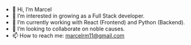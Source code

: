 - 👋 Hi, I’m Marcel
- 👀 I’m interested in growing as a Full Stack developer.
- 🌱 I’m currently working with React (Frontend) and Python (Backend).
- 💞️ I’m looking to collaborate on noble causes.
- 📫 How to reach me: marcelrm11@gmail.com

<!---
marcelrm11/marcelrm11 is a ✨ special ✨ repository because its `README.md` (this file) appears on your GitHub profile.
You can click the Preview link to take a look at your changes.
--->
